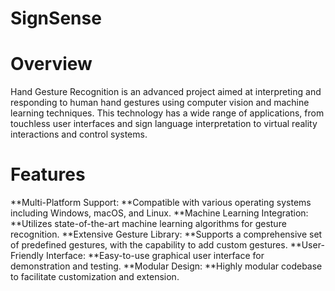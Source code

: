 # SignSense

# Overview
Hand Gesture Recognition is an advanced project aimed at interpreting and responding to human hand gestures using computer vision and machine learning techniques. This technology has a wide range of applications, from touchless user interfaces and sign language interpretation to virtual reality interactions and control systems.

# Features
**Multi-Platform Support: **Compatible with various operating systems including Windows, macOS, and Linux.
**Machine Learning Integration: **Utilizes state-of-the-art machine learning algorithms for gesture recognition.
**Extensive Gesture Library: **Supports a comprehensive set of predefined gestures, with the capability to add custom gestures.
**User-Friendly Interface: **Easy-to-use graphical user interface for demonstration and testing.
**Modular Design: **Highly modular codebase to facilitate customization and extension.
